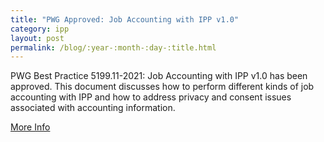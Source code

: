 ```yaml
---
title: "PWG Approved: Job Accounting with IPP v1.0"
category: ipp
layout: post
permalink: /blog/:year-:month-:day-:title.html
---
```


PWG Best Practice 5199.11-2021: Job Accounting with IPP v1.0 has been approved. This document discusses how to perform different kinds of job accounting with IPP and how to address privacy and consent issues associated with accounting information.

<a class="btn btn-secondary btn-sm" href="https://pwg.org/pipermail/pwg-announce/2021/003945.html">More Info</a>

